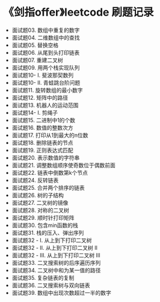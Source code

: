# 《剑指offer》leetcode 刷题记录

- 面试题03. 数组中重复的数字
- 面试题04. 二维数组中的查找
- 面试题05. 替换空格
- 面试题06. 从尾到头打印链表
- 面试题07. 重建二叉树
- 面试题09. 用两个栈实现队列
- 面试题10- I. 斐波那契数列
- 面试题10- II. 青蛙跳台阶问题
- 面试题11. 旋转数组的最小数字
- 面试题12. 矩阵中的路径
- 面试题13. 机器人的运动范围
- 面试题14- I. 剪绳子
- 面试题15. 二进制中1的个数
- 面试题16. 数值的整数次方
- 面试题17. 打印从1到最大的n位数
- 面试题18. 删除链表的节点
- 面试题19. 正则表达式匹配
- 面试题20. 表示数值的字符串
- 面试题21. 调整数组顺序使奇数位于偶数前面
- 面试题22. 链表中倒数第k个节点
- 面试题24. 反转链表
- 面试题25. 合并两个排序的链表
- 面试题26. 树的子结构
- 面试题27. 二叉树的镜像
- 面试题28. 对称的二叉树
- 面试题29. 顺时针打印矩阵
- 面试题30. 包含min函数的栈
- 面试题31. 栈的压入、弹出序列
- 面试题32 - I. 从上到下打印二叉树
- 面试题32 - II. 从上到下打印二叉树 II
- 面试题32 - III. 从上到下打印二叉树 III
- 面试题33. 二叉搜索树的后序遍历序列
- 面试题34. 二叉树中和为某一值的路径
- 面试题35. 复杂链表的复制
- 面试题36. 二叉搜索树与双向链表
- 面试题39. 数组中出现次数超过一半的数字
